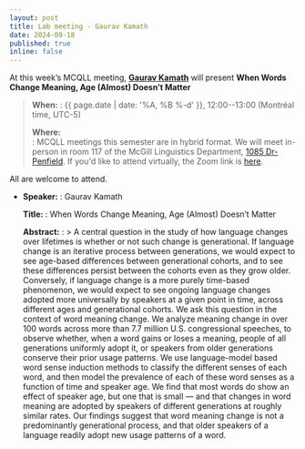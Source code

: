 ```yaml
---
layout: post
title: Lab meeting - Gaurav Kamath
date: 2024-09-18
published: true
inline: false
---
```


At this week’s MCQLL meeting, [**Gaurav Kamath**](/people/kamath.gaurav) will present **When Words Change Meaning, Age (Almost) Doesn’t Matter**

> __When:__ 
> : {{ page.date | date: '%A, %B %-d' }}, 12:00--13:00 (Montréal time, UTC-5)
>
> __Where:__  
> : MCQLL meetings this semester are in hybrid format.  We will meet in-person
> in room 117 of the McGill Linguistics Department, [1085
> Dr-Penfield](https://maps.mcgill.ca/?cmp=1&txt=EN&id=Penfield1085). If you'd
> like to attend virtually, the Zoom link is
> [here](https://mcgill.zoom.us/j/82524506850).


All are welcome to attend.

-  __Speaker:__
    : Gaurav Kamath

    __Title:__
    : When Words Change Meaning, Age (Almost) Doesn’t Matter

    __Abstract:__ 
    : > A central question in the study of how language changes over lifetimes is whether or not such change is generational. If language change is an iterative process between generations, we would expect to see age-based differences between generational cohorts, and to see these differences persist between the cohorts even as they grow older. Conversely, if language change is a more purely time-based phenomenon, we would expect to see ongoing language changes adopted more universally by speakers at a given point in time, across different ages and generational cohorts. We ask this question in the context of word meaning change. We analyze meaning change in over 100 words across more than 7.7 million U.S. congressional speeches, to observe whether, when a word gains or loses a meaning, people of all generations uniformly adopt it, or speakers from older generations conserve their prior usage patterns. We use language-model based word sense induction methods to classify the different senses of each word, and then model the prevalence of each of these word senses as a function of time and speaker age. We find that most words do show an effect of speaker age, but one that is small — and that changes in word meaning are adopted by speakers of different generations at roughly similar rates. Our findings suggest that word meaning change is not a predominantly generational process, and that older speakers of a language readily adopt new usage patterns of a word.